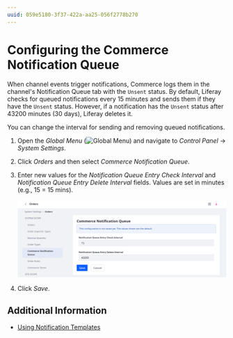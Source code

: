 ```yaml
---
uuid: 059e5180-3f37-422a-aa25-056f2778b270
---
```

# Configuring the Commerce Notification Queue

When channel events trigger notifications, Commerce logs them in the channel's Notification Queue tab with the `Unsent` status. By default, Liferay checks for queued notifications every 15 minutes and sends them if they have the `Unsent` status. However, if a notification has the `Unsent` status after 43200 minutes (30 days), Liferay deletes it.

You can change the interval for sending and removing queued notifications.

1. Open the *Global Menu* (![Global Menu](../../images/icon-applications-menu.png)) and navigate to *Control Panel* &rarr; *System Settings*.

1. Click *Orders* and then select *Commerce Notification Queue*.

1. Enter new values for the *Notification Queue Entry Check Interval* and *Notification Queue Entry Delete Interval* fields. Values are set in minutes (e.g., 15 = 15 mins).

   ![Change the default values for the Notification Queue Entry Check and Delete Intervals](./configuring-the-commerce-notification-queue/images/01.png)

1. Click *Save*.

## Additional Information

* [Using Notification Templates](./using-notification-templates.md)

